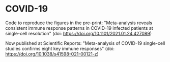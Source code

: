 # COVID-19

Code to reproduce the figures in the pre-print: "Meta-analysis reveals consistent immune response patterns in COVID-19 infected patients at single-cell resolution" (doi: https://doi.org/10.1101/2021.01.24.427089)

Now published at Scientific Reports: "Meta-analysis of COVID-19 single-cell studies confirms eight key immune responses" (doi: https://doi.org/10.1038/s41598-021-00121-z)
